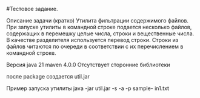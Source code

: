 #Тестовое задание.

Описание задачи (кратко)
Утилита фильтрации содержимого файлов.
При запуске утилиты в командной строке подается несколько файлов, содержащих в
перемешку целые числа, строки и вещественные числа. В качестве разделителя
используется перевод строки. Строки из файлов читаются по очереди в соответствии с их
перечислением в командной строке.

Версия java 21
maven 4.0.0
Отсутствует сторонние библиотеки 

после package создается util.jar

Пример запуска утилиты
java -jar util.jar -s -a -p sample- in1.txt
